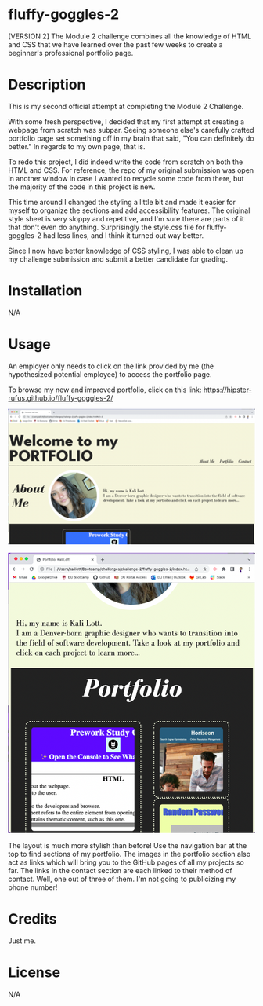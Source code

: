 # fluffy-goggles-2
[VERSION 2] The Module 2 challenge combines all the knowledge of HTML and CSS that we have learned over the past few weeks to create a beginner's professional portfolio page.

# Description

This is my second official attempt at completing the Module 2 Challenge.

With some fresh perspective, I decided that my first attempt at creating a webpage from scratch was subpar. Seeing someone else's carefully crafted portfolio page set something off in my brain that said, "You can definitely do better." In regards to my own page, that is.

To redo this project, I did indeed write the code from scratch on both the HTML and CSS. For reference, the repo of my original submission was open in another window in case I wanted to recycle some code from there, but the majority of the code in this project is new. 

This time around I changed the styling a little bit and made it easier for myself to organize the sections and add accessibility features. The original style sheet is very sloppy and repetitive, and I'm sure there are parts of it that don't even do anything. Surprisingly the style.css file for fluffy-goggles-2 had less lines, and I think it turned out way better. 

Since I now have better knowledge of CSS styling, I was able to clean up my challenge submission and submit a better candidate for grading.

# Installation

N/A

# Usage

An employer only needs to click on the link provided by me (the hypothesized potential employee) to access the portfolio page.

To browse my new and improved portfolio, click on this link: https://hipster-rufus.github.io/fluffy-goggles-2/

![Screenshot 1](./assets/images/screenshot-1.png)

![Screenshot 2](./assets/images/screenshot-2.png)

The layout is much more stylish than before! Use the navigation bar at the top to find sections of my portfolio. The images in the portfolio section also act as links which will bring you to the GitHub pages of all my projects so far. The links in the contact section are each linked to their method of contact. Well, one out of three of them. I'm not going to publicizing my phone number! 

# Credits

Just me.

# License

N/A